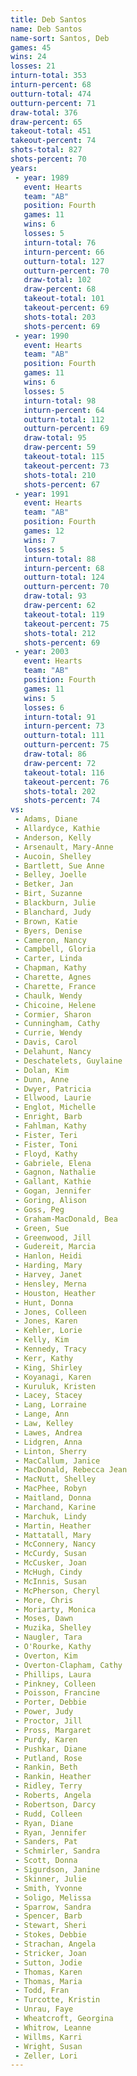 ```yaml
---
title: Deb Santos
name: Deb Santos
name-sort: Santos, Deb
games: 45
wins: 24
losses: 21
inturn-total: 353
inturn-percent: 68
outturn-total: 474
outturn-percent: 71
draw-total: 376
draw-percent: 65
takeout-total: 451
takeout-percent: 74
shots-total: 827
shots-percent: 70
years:
 - year: 1989
   event: Hearts
   team: "AB"
   position: Fourth
   games: 11
   wins: 6
   losses: 5
   inturn-total: 76
   inturn-percent: 66
   outturn-total: 127
   outturn-percent: 70
   draw-total: 102
   draw-percent: 68
   takeout-total: 101
   takeout-percent: 69
   shots-total: 203
   shots-percent: 69
 - year: 1990
   event: Hearts
   team: "AB"
   position: Fourth
   games: 11
   wins: 6
   losses: 5
   inturn-total: 98
   inturn-percent: 64
   outturn-total: 112
   outturn-percent: 69
   draw-total: 95
   draw-percent: 59
   takeout-total: 115
   takeout-percent: 73
   shots-total: 210
   shots-percent: 67
 - year: 1991
   event: Hearts
   team: "AB"
   position: Fourth
   games: 12
   wins: 7
   losses: 5
   inturn-total: 88
   inturn-percent: 68
   outturn-total: 124
   outturn-percent: 70
   draw-total: 93
   draw-percent: 62
   takeout-total: 119
   takeout-percent: 75
   shots-total: 212
   shots-percent: 69
 - year: 2003
   event: Hearts
   team: "AB"
   position: Fourth
   games: 11
   wins: 5
   losses: 6
   inturn-total: 91
   inturn-percent: 73
   outturn-total: 111
   outturn-percent: 75
   draw-total: 86
   draw-percent: 72
   takeout-total: 116
   takeout-percent: 76
   shots-total: 202
   shots-percent: 74
vs:
 - Adams, Diane
 - Allardyce, Kathie
 - Anderson, Kelly
 - Arsenault, Mary-Anne
 - Aucoin, Shelley
 - Bartlett, Sue Anne
 - Belley, Joelle
 - Betker, Jan
 - Birt, Suzanne
 - Blackburn, Julie
 - Blanchard, Judy
 - Brown, Katie
 - Byers, Denise
 - Cameron, Nancy
 - Campbell, Gloria
 - Carter, Linda
 - Chapman, Kathy
 - Charette, Agnes
 - Charette, France
 - Chaulk, Wendy
 - Chicoine, Helene
 - Cormier, Sharon
 - Cunningham, Cathy
 - Currie, Wendy
 - Davis, Carol
 - Delahunt, Nancy
 - Deschatelets, Guylaine
 - Dolan, Kim
 - Dunn, Anne
 - Dwyer, Patricia
 - Ellwood, Laurie
 - Englot, Michelle
 - Enright, Barb
 - Fahlman, Kathy
 - Fister, Teri
 - Fister, Toni
 - Floyd, Kathy
 - Gabriele, Elena
 - Gagnon, Nathalie
 - Gallant, Kathie
 - Gogan, Jennifer
 - Goring, Alison
 - Goss, Peg
 - Graham-MacDonald, Bea
 - Green, Sue
 - Greenwood, Jill
 - Gudereit, Marcia
 - Hanlon, Heidi
 - Harding, Mary
 - Harvey, Janet
 - Hensley, Merna
 - Houston, Heather
 - Hunt, Donna
 - Jones, Colleen
 - Jones, Karen
 - Kehler, Lorie
 - Kelly, Kim
 - Kennedy, Tracy
 - Kerr, Kathy
 - King, Shirley
 - Koyanagi, Karen
 - Kuruluk, Kristen
 - Lacey, Stacey
 - Lang, Lorraine
 - Lange, Ann
 - Law, Kelley
 - Lawes, Andrea
 - Lidgren, Anna
 - Linton, Sherry
 - MacCallum, Janice
 - MacDonald, Rebecca Jean
 - MacNutt, Shelley
 - MacPhee, Robyn
 - Maitland, Donna
 - Marchand, Karine
 - Marchuk, Lindy
 - Martin, Heather
 - Mattatall, Mary
 - McConnery, Nancy
 - McCurdy, Susan
 - McCusker, Joan
 - McHugh, Cindy
 - McInnis, Susan
 - McPherson, Cheryl
 - More, Chris
 - Moriarty, Monica
 - Moses, Dawn
 - Muzika, Shelley
 - Naugler, Tara
 - O'Rourke, Kathy
 - Overton, Kim
 - Overton-Clapham, Cathy
 - Phillips, Laura
 - Pinkney, Colleen
 - Poisson, Francine
 - Porter, Debbie
 - Power, Judy
 - Proctor, Jill
 - Pross, Margaret
 - Purdy, Karen
 - Pushkar, Diane
 - Putland, Rose
 - Rankin, Beth
 - Rankin, Heather
 - Ridley, Terry
 - Roberts, Angela
 - Robertson, Darcy
 - Rudd, Colleen
 - Ryan, Diane
 - Ryan, Jennifer
 - Sanders, Pat
 - Schmirler, Sandra
 - Scott, Donna
 - Sigurdson, Janine
 - Skinner, Julie
 - Smith, Yvonne
 - Soligo, Melissa
 - Sparrow, Sandra
 - Spencer, Barb
 - Stewart, Sheri
 - Stokes, Debbie
 - Strachan, Angela
 - Stricker, Joan
 - Sutton, Jodie
 - Thomas, Karen
 - Thomas, Maria
 - Todd, Fran
 - Turcotte, Kristin
 - Unrau, Faye
 - Wheatcroft, Georgina
 - Whitrow, Leanne
 - Willms, Karri
 - Wright, Susan
 - Zeller, Lori
---
```

